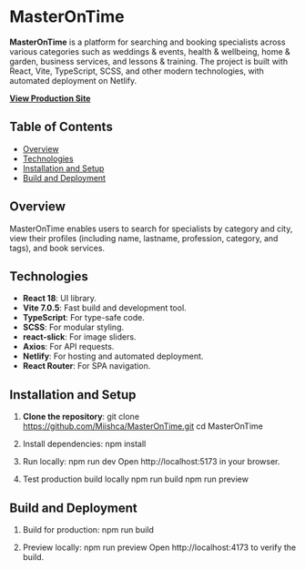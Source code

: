 # MasterOnTime

**MasterOnTime** is a platform for searching and booking specialists across various categories such as weddings & events, health & wellbeing, home & garden, business services, and lessons & training. The project is built with React, Vite, TypeScript, SCSS, and other modern technologies, with automated deployment on Netlify.

**[View Production Site](https://masterontime.netlify.app/)**

## Table of Contents

- [Overview](#overview)
- [Technologies](#technologies)
- [Installation and Setup](#installation-and-setup)
- [Build and Deployment](#build-and-deployment)

## Overview

MasterOnTime enables users to search for specialists by category and city, view their profiles (including name, lastname, profession, category, and tags), and book services.

## Technologies

- **React 18**: UI library.
- **Vite 7.0.5**: Fast build and development tool.
- **TypeScript**: For type-safe code.
- **SCSS**: For modular styling.
- **react-slick**: For image sliders.
- **Axios**: For API requests.
- **Netlify**: For hosting and automated deployment.
- **React Router**: For SPA navigation.

## Installation and Setup

1. **Clone the repository**:
   git clone https://github.com/Miishca/MasterOnTime.git
   cd MasterOnTime
2. Install dependencies:
   npm install

3. Run locally:
   npm run dev
   Open http://localhost:5173 in your browser.

4. Test production build locally
   npm run build
   npm run preview

## Build and Deployment

1. Build for production:
   npm run build

2. Preview locally:
   npm run preview
   Open http://localhost:4173 to verify the build.

